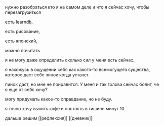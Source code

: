 нужно разобраться кто я на самом деле и что я сейчас хочу, чтобы перезагрузиться

есть learndb, 

есть рисование,

есть японский,

можно почитать

я не могу даже определить сколько сил у меня есть сейчас.

я нахожусь в ощущении себя как какого-то всемогущего существа, которое даст себе пинок когда устанет.

пинок даст, но мне не понравится. У меня и так голова сейчас болит, че я еще от себя хочу?

могу придумать какое-то оправдание, но не буду.

я точно хочу выпить кофе и постоять в тишине минут 10

дальше решим
[[рефлексия]]
[[дневник]]